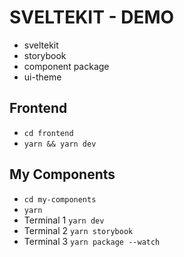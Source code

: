 # SVELTEKIT - DEMO
- sveltekit
- storybook
- component package
- ui-theme

## Frontend
- `cd frontend`
- `yarn && yarn dev`

## My Components
- `cd my-components`
- `yarn`
- Terminal 1 `yarn dev`
- Terminal 2 `yarn storybook`
- Terminal 3 `yarn package --watch`